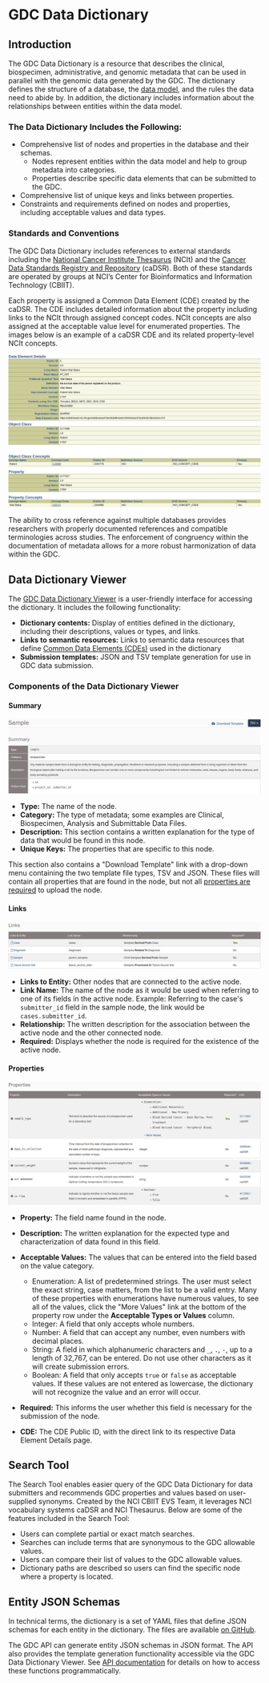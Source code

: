 # GDC Data Dictionary


## Introduction

The GDC Data Dictionary is a resource that describes the clinical, biospecimen, administrative, and genomic metadata that can be used in parallel with the genomic data generated by the GDC. The dictionary defines the structure of a database, the [data model](../Data/Data_Model/GDC_Data_Model.md), and the rules the data need to abide by. In addition, the dictionary includes information about the relationships between entities within the data model.

### The Data Dictionary Includes the Following:

* Comprehensive list of nodes and properties in the database and their schemas.
    * Nodes represent entities within the data model and help to group metadata into categories.
    * Properties describe specific data elements that can be submitted to the GDC.
* Comprehensive list of unique keys and links between properties.
* Constraints and requirements defined on nodes and properties, including acceptable values and data types.

### Standards and Conventions

The GDC Data Dictionary includes references to external standards including the [National Cancer Institute Thesaurus](https://ncit.nci.nih.gov/ncitbrowser/) (NCIt) and the [Cancer Data Standards Registry and Repository](https://wiki.nci.nih.gov/display/caDSR/caDSR+Wiki) (caDSR). Both of these standards are operated by groups at NCI’s Center for Bioinformatics and Information Technology (CBIIT). 

Each property is assigned a Common Data Element (CDE) created by the caDSR. The CDE includes detailed information about the property including links to the NCIt through assigned concept codes. NCIt concepts are also assigned at the acceptable value level for enumerated properties. The images below is an example of a caDSR CDE and its related property-level NCIt concepts.  

[![CDE Data Elements Details](images/CDE_Data_Element_Details.png)](images/CDE_Data_Element_Details.png "Click to see the full image.")
[![CDE Details](images/CDE_Details.png)](images/CDE_Details.png "Click to see the full image.")

The ability to cross reference against multiple databases provides researchers with properly documented references and compatible terminologies across studies. The enforcement of congruency within the documentation of metadata allows for a more robust harmonization of data within the GDC.

## Data Dictionary Viewer

The [GDC Data Dictionary Viewer](viewer.md) is a user-friendly interface for accessing the dictionary. It includes the following functionality:

*   __Dictionary contents:__ Display of entities defined in the dictionary, including their descriptions, values or types, and links.
*   __Links to semantic resources:__ Links to semantic data resources that define [Common Data Elements (CDEs)](http://cde.nih.gov) used in the dictionary
*   __Submission templates:__ JSON and TSV template generation for use in GDC data submission.

### Components of the Data Dictionary Viewer

#### Summary

[![Title and Summary](images/GDC_DD_Title_and_Summary.png)](images/GDC_DD_Title_and_Summary.png "Click to see the full image.")

* __Type:__ The name of the node.
* __Category:__ The type of metadata; some examples are Clinical, Biospecimen, Analysis and Submittable Data Files.
* __Description:__ This section contains a written explanation for the type of data that would be found in this node.
* __Unique Keys:__ The properties that are specific to this node.

This section also contains a "Download Template" link with a drop-down menu containing the two template file types, TSV and JSON. These files will contain all properties that are found in the node, but not all [properties are required](#properties) to upload the node. 

#### Links

[![Links](images/GDC_DD_Links.png)](images/GDC_DD_Links.png "Click to see the full image.")

* __Links to Entity:__ Other nodes that are connected to the active node.
* __Link Name:__ The name of the node as it would be used when referring to one of its fields in the active node. Example: Referring to the case's `submitter_id` field in the sample node, the link would be `cases.submitter_id`.
* __Relationship:__ The written description for the association between the active node and the other connected node.
* __Required:__ Displays whether the node is required for the existence of the active node.

#### Properties

[![Properties Enumeration](images/GDC_DD_Properties_Enumeration.png)](images/GDC_DD_Properties_Enumeration.png "Click to see the full image.")
[![Properties Integer](images/GDC_DD_Properties_Integer.png)](images/GDC_DD_Properties_Integer.png "Click to see the full image.")
[![Properties Number](images/GDC_DD_Properties_Number.png)](images/GDC_DD_Properties_Number.png "Click to see the full image.")
[![Properties String](images/GDC_DD_Properties_String.png)](images/GDC_DD_Properties_String.png "Click to see the full image.")
[![Properties Boolean](images/GDC_DD_Properties_Boolean.png)](images/GDC_DD_Properties_Boolean.png "Click to see the full image.")

* __Property:__ The field name found in the node.

* __Description:__ The written explanation for the expected type and characterization of data found in this field.

* __Acceptable Values:__ The values that can be entered into the field based on the value category.
    * Enumeration: A list of predetermined strings. The user must select the exact string, case matters, from the list to be a valid entry. Many of these properties with enumerations have numerous values, to see all of the values, click the "More Values" link at the bottom of the property row under the __Acceptable Types or Values__ column.
    * Integer: A field that only accepts whole numbers.
    * Number: A field that can accept any number, even numbers with decimal places. 
    * String: A field in which alphanumeric characters and `_`, `.`, `-`, up to a length of 32,767, can be entered. Do not use other characters as it will create submission errors.
    * Boolean: A field that only accepts `true` or `false` as acceptable values. If these values are not entered as lowercase, the dictionary will not recognize the value and an error will occur.

* __Required:__ This informs the user whether this field is necessary for the submission of the node.

* __CDE:__ The CDE Public ID, with the direct link to its respective Data Element Details page.


## Search Tool

The Search Tool enables easier query of the GDC Data Dictionary for data submitters and recommends GDC properties and values based on user-supplied synonyms.  Created by the NCI CBIIT EVS Team, it leverages NCI vocabulary systems caDSR and NCI Thesaurus. Below are some of the features included in the Search Tool:

*   Users can complete partial or exact match searches.
*   Searches can include terms that are synonymous to the GDC allowable values.
*   Users can compare their list of values to the GDC allowable values.
*   Dictionary paths are described so users can find the specific node where a property is located.

## Entity JSON Schemas

In technical terms, the dictionary is a set of YAML files that define JSON schemas for each entity in the dictionary. The files are available [on GitHub](https://github.com/NCI-GDC/gdcdictionary/tree/develop/gdcdictionary/schemas).

The GDC API can generate entity JSON schemas in JSON format. The API also provides the template generation functionality accessible via the GDC Data Dictionary Viewer. See [API documentation](../API/Users_Guide/Submission/#gdc-data-dictionary-endpoints) for details on how to access these functions programmatically.
